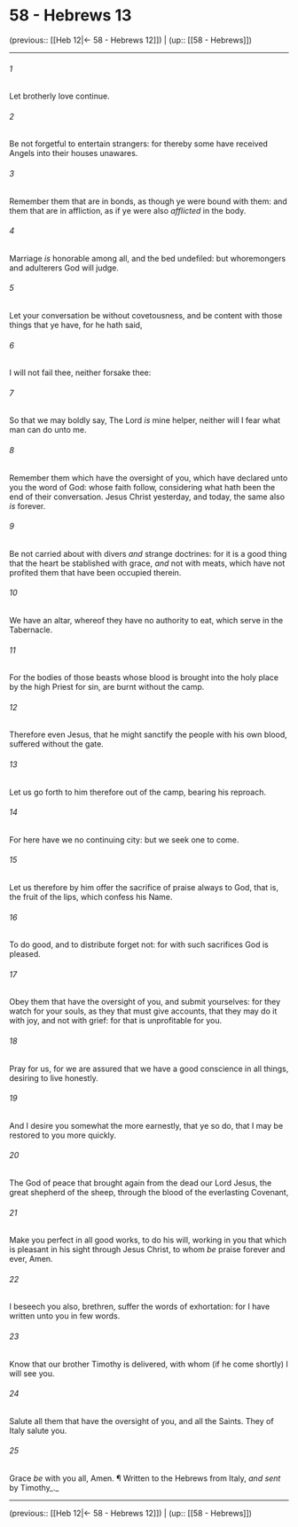 # 58 - Hebrews 13

(previous:: [[Heb 12|← 58 - Hebrews 12]]) | (up:: [[58 - Hebrews]])

***


###### 1 
Let brotherly love continue. 

###### 2 
Be not forgetful to entertain strangers: for thereby some have received Angels into their houses unawares. 

###### 3 
Remember them that are in bonds, as though ye were bound with them: and them that are in affliction, as if ye were also _afflicted_ in the body. 

###### 4 
Marriage _is_ honorable among all, and the bed undefiled: but whoremongers and adulterers God will judge. 

###### 5 
Let your conversation be without covetousness, and be content with those things that ye have, for he hath said, 

###### 6 
I will not fail thee, neither forsake thee: 

###### 7 
So that we may boldly say, The Lord _is_ mine helper, neither will I fear what man can do unto me. 

###### 8 
Remember them which have the oversight of you, which have declared unto you the word of God: whose faith follow, considering what hath been the end of their conversation. Jesus Christ yesterday, and today, the same also _is_ forever. 

###### 9 
Be not carried about with divers _and_ strange doctrines: for it is a good thing that the heart be stablished with grace, _and_ not with meats, which have not profited them that have been occupied therein. 

###### 10 
We have an altar, whereof they have no authority to eat, which serve in the Tabernacle. 

###### 11 
For the bodies of those beasts whose blood is brought into the holy place by the high Priest for sin, are burnt without the camp. 

###### 12 
Therefore even Jesus, that he might sanctify the people with his own blood, suffered without the gate. 

###### 13 
Let us go forth to him therefore out of the camp, bearing his reproach. 

###### 14 
For here have we no continuing city: but we seek one to come. 

###### 15 
Let us therefore by him offer the sacrifice of praise always to God, that is, the fruit of the lips, which confess his Name. 

###### 16 
To do good, and to distribute forget not: for with such sacrifices God is pleased. 

###### 17 
Obey them that have the oversight of you, and submit yourselves: for they watch for your souls, as they that must give accounts, that they may do it with joy, and not with grief: for that is unprofitable for you. 

###### 18 
Pray for us, for we are assured that we have a good conscience in all things, desiring to live honestly. 

###### 19 
And I desire you somewhat the more earnestly, that ye so do, that I may be restored to you more quickly. 

###### 20 
The God of peace that brought again from the dead our Lord Jesus, the great shepherd of the sheep, through the blood of the everlasting Covenant, 

###### 21 
Make you perfect in all good works, to do his will, working in you that which is pleasant in his sight through Jesus Christ, to whom _be_ praise forever and ever, Amen. 

###### 22 
I beseech you also, brethren, suffer the words of exhortation: for I have written unto you in few words. 

###### 23 
Know that our brother Timothy is delivered, with whom (if he come shortly) I will see you. 

###### 24 
Salute all them that have the oversight of you, and all the Saints. They of Italy salute you. 

###### 25 
Grace _be_ with you all, Amen. ¶ Written to the Hebrews from Italy, _and sent_ by Timothy_._

***

(previous:: [[Heb 12|← 58 - Hebrews 12]]) | (up:: [[58 - Hebrews]])
